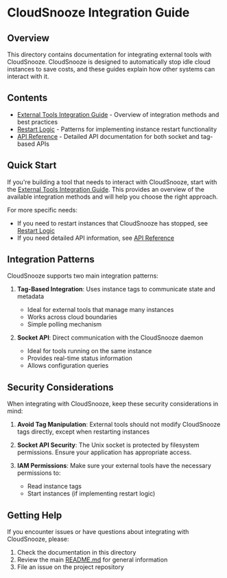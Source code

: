 # CloudSnooze Integration Guide

## Overview

This directory contains documentation for integrating external tools with CloudSnooze. CloudSnooze is designed to automatically stop idle cloud instances to save costs, and these guides explain how other systems can interact with it.

## Contents

- [External Tools Integration Guide](external-tools.md) - Overview of integration methods and best practices
- [Restart Logic](restart-logic.md) - Patterns for implementing instance restart functionality
- [API Reference](api-reference.md) - Detailed API documentation for both socket and tag-based APIs

## Quick Start

If you're building a tool that needs to interact with CloudSnooze, start with the [External Tools Integration Guide](external-tools.md). This provides an overview of the available integration methods and will help you choose the right approach.

For more specific needs:

- If you need to restart instances that CloudSnooze has stopped, see [Restart Logic](restart-logic.md)
- If you need detailed API information, see [API Reference](api-reference.md)

## Integration Patterns

CloudSnooze supports two main integration patterns:

1. **Tag-Based Integration**: Uses instance tags to communicate state and metadata
   - Ideal for external tools that manage many instances
   - Works across cloud boundaries
   - Simple polling mechanism

2. **Socket API**: Direct communication with the CloudSnooze daemon
   - Ideal for tools running on the same instance
   - Provides real-time status information
   - Allows configuration queries

## Security Considerations

When integrating with CloudSnooze, keep these security considerations in mind:

1. **Avoid Tag Manipulation**: External tools should not modify CloudSnooze tags directly, except when restarting instances

2. **Socket API Security**: The Unix socket is protected by filesystem permissions. Ensure your application has appropriate access.

3. **IAM Permissions**: Make sure your external tools have the necessary permissions to:
   - Read instance tags
   - Start instances (if implementing restart logic)

## Getting Help

If you encounter issues or have questions about integrating with CloudSnooze, please:

1. Check the documentation in this directory
2. Review the main [README.md](../../README.md) for general information
3. File an issue on the project repository